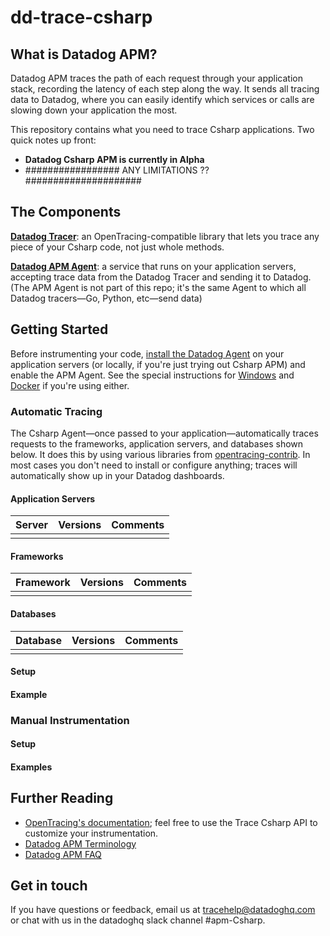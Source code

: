 # dd-trace-csharp

## What is Datadog APM?

Datadog APM traces the path of each request through your application stack, recording the latency of each step along the way. It sends all tracing data to Datadog, where you can easily identify which services or calls are slowing down your application the most.

This repository contains what you need to trace Csharp applications. Two quick notes up front:

- **Datadog Csharp APM is currently in Alpha**
- ################# ANY LIMITATIONS ?? #####################

## The Components


**[Datadog Tracer](https://github.com/DataDog/dd-trace-csharp)**: an OpenTracing-compatible library that lets you trace any piece of your Csharp code, not just whole methods.

**[Datadog APM Agent](https://github.com/DataDog/datadog-trace-agent)**: a service that runs on your application servers, accepting trace data from the Datadog Tracer and sending it to Datadog. (The APM Agent is not part of this repo; it's the same Agent to which all Datadog tracers—Go, Python, etc—send data)

## Getting Started

Before instrumenting your code, [install the Datadog Agent](https://app.datadoghq.com/account/settings#agent) on your application servers (or locally, if you're just trying out Csharp APM) and enable the APM Agent. See the special instructions for [Windows](https://github.com/DataDog/datadog-trace-agent#run-on-windows) and [Docker](https://github.com/DataDog/docker-dd-agent#tracing--apm) if you're using either.

### Automatic Tracing

The Csharp Agent—once passed to your application—automatically traces requests to the frameworks, application servers, and databases shown below. It does this by using various libraries from [opentracing-contrib](https://github.com/opentracing-contrib). In most cases you don't need to install or configure anything; traces will automatically show up in your Datadog dashboards.

#### Application Servers

| Server | Versions | Comments |
| ------------- |:-------------:| -----|
||||

#### Frameworks

| Framework        | Versions           | Comments  |
| ------------- |:-------------:| ----- |
||||

#### Databases


| Database      | Versions           | Comments  |
| ------------- |:-------------:| ----- |
||||

#### Setup

#### Example


### Manual Instrumentation

#### Setup

#### Examples


## Further Reading

- [OpenTracing's documentation](https://github.com/opentracing/opentracing-csharp); feel free to use the Trace Csharp API to customize your instrumentation.
- [Datadog APM Terminology](https://docs.datadoghq.com/tracing/terminology/)
- [Datadog APM FAQ](https://docs.datadoghq.com/tracing/faq/)

## Get in touch

If you have questions or feedback, email us at tracehelp@datadoghq.com or chat with us in the datadoghq slack channel #apm-Csharp.
